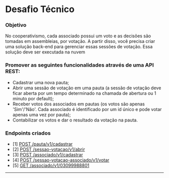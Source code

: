 # Desafio Técnico


### Objetivo
No cooperativismo, cada associado possui um voto e as decisões são tomadas em assembleias, por votação.
A partir disso, você precisa criar uma solução back-end para gerenciar essas sessões de votação.
Essa solução deve ser executada na nuvem

### Promover as seguintes funcionalidades através de uma API REST:
- Cadastrar uma nova pauta;
- Abrir uma sessão de votação em uma pauta (a sessão de votação deve ficar aberta por um tempo
determinado na chamada de abertura ou 1 minuto por default);
- Receber votos dos associados em pautas (os votos são apenas 'Sim'/'Não'. Cada associado é
identificado por um id único e pode votar apenas uma vez por pauta);
- Contabilizar os votos e dar o resultado da votação na pauta.

### Endpoints criados

- [1] [POST /pauta/v1/cadastrar](http://127.0.0.1:8080/pauta/v1/cadastrar)
- [2] [POST /sessao-votacao/v1/abrir](http://127.0.0.1:8080/sessao-votacao/v1/abrir)
- [3] [POST /associado/v1/cadastrar](http://127.0.0.1:8080/associado/v1/cadastrar)
- [4] [POST /sessao-votacao-associado/v1/votar](http://127.0.0.1:8080/sessao-votacao-associado/v1/votar)
- [5] [GET /associado/v1/03099988801](http://127.0.0.1:8080/associado/v1/03099988801)

***